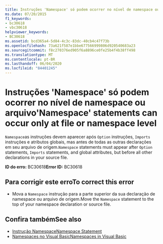 ```yaml
---
title: Instruções 'Namespace' só podem ocorrer no nível de namespace ou arquivo
ms.date: 07/20/2015
f1_keywords:
- bc30618
- vbc30618
helpviewer_keywords:
- BC30618
ms.assetid: bcd365a4-5d84-4c3c-83dc-40cb4c47f73b
ms.openlocfilehash: 73a621f587e1bbe677566999806d920540683a23
ms.sourcegitcommit: f8c270376ed905f6a8896ce0fe25b4f4b38ff498
ms.translationtype: MT
ms.contentlocale: pt-BR
ms.lasthandoff: 06/04/2020
ms.locfileid: "84401245"
---
```

# <a name="namespace-statements-can-occur-only-at-file-or-namespace-level"></a><span data-ttu-id="0deb7-102">Instruções 'Namespace' só podem ocorrer no nível de namespace ou arquivo</span><span class="sxs-lookup"><span data-stu-id="0deb7-102">'Namespace' statements can occur only at file or namespace level</span></span>
<span data-ttu-id="0deb7-103">`Namespace`as instruções devem aparecer após `Option` instruções, `Imports` instruções e atributos globais, mas antes de todas as outras declarações em seu arquivo de origem.</span><span class="sxs-lookup"><span data-stu-id="0deb7-103">`Namespace` statements must appear after `Option` statements, `Imports` statements, and global attributes, but before all other declarations in your source file.</span></span>  
  
 <span data-ttu-id="0deb7-104">**ID do erro:** BC30618</span><span class="sxs-lookup"><span data-stu-id="0deb7-104">**Error ID:** BC30618</span></span>  
  
## <a name="to-correct-this-error"></a><span data-ttu-id="0deb7-105">Para corrigir este erro</span><span class="sxs-lookup"><span data-stu-id="0deb7-105">To correct this error</span></span>  
  
- <span data-ttu-id="0deb7-106">Mova a `Namespace` instrução para a parte superior da sua declaração de namespace ou arquivo de origem.</span><span class="sxs-lookup"><span data-stu-id="0deb7-106">Move the `Namespace` statement to the top of your namespace declaration or source file.</span></span>  
  
## <a name="see-also"></a><span data-ttu-id="0deb7-107">Confira também</span><span class="sxs-lookup"><span data-stu-id="0deb7-107">See also</span></span>

- [<span data-ttu-id="0deb7-108">Instrução Namespace</span><span class="sxs-lookup"><span data-stu-id="0deb7-108">Namespace Statement</span></span>](../language-reference/statements/namespace-statement.md)
- [<span data-ttu-id="0deb7-109">Namespaces no Visual Basic</span><span class="sxs-lookup"><span data-stu-id="0deb7-109">Namespaces in Visual Basic</span></span>](../programming-guide/program-structure/namespaces.md)
